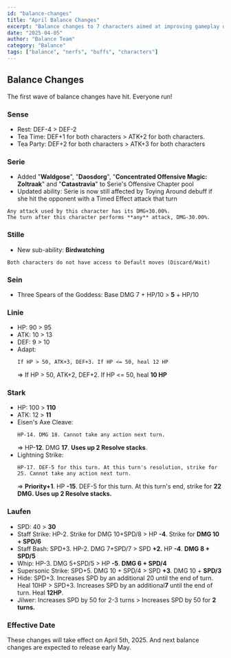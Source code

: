 ```yaml
---
id: "balance-changes"
title: "April Balance Changes"
excerpt: "Balance changes to 7 characters aimed at improving gameplay diversity."
date: "2025-04-05"
author: "Balance Team"
category: "Balance"
tags: ["balance", "nerfs", "buffs", "characters"]
---
```


## Balance Changes

The first wave of balance changes have hit. Everyone run!

### Sense

-   Rest: DEF-4 > DEF-2
-   Tea Time: DEF+1 for both characters > ATK+2 for both characters.
-   Tea Party: DEF+2 for both characters > ATK+3 for both characters

### Serie

-   Added "**Waldgose**", "**Daosdorg**", "**Concentrated Offensive Magic: Zoltraak**" and "**Catastravia**" to Serie's Offensive Chapter pool
-   Updated ability: Serie is now still affected by Toying Around debuff if she hit the opponent with a Timed Effect attack that turn

```
Any attack used by this character has its DMG+30.00%.
The turn after this character performs **any** attack, DMG-30.00%.
```

### Stille

-   New sub-ability: **Birdwatching**

```
Both characters do not have access to Default moves (Discard/Wait)
```

### Sein

-   Three Spears of the Goddess: Base DMG 7 + HP/10 > **5** + HP/10

### Linie

-   HP: 90 > 95
-   ATK: 10 > 13
-   DEF: 9 > 10
-   Adapt:
    ```
    If HP > 50, ATK+3, DEF+3. If HP <= 50, heal 12 HP
    ```
    => If HP > 50, ATK+2, DEF+2. If HP <= 50, heal **10 HP**

### Stark

-   HP: 100 > **110**
-   ATK: 12 > **11**
-   Eisen's Axe Cleave:
    ```
    HP-14. DMG 18. Cannot take any action next turn.
    ```
    => HP-**12**. DMG **17**. **Uses up 2 Resolve stacks**.
-   Lightning Strike:
    ```
    HP-17. DEF-5 for this turn. At this turn's resolution, strike for 25. Cannot take any action next turn.
    ```
    => **Priority+1**. HP **-15**. DEF-5 for this turn. At this turn's end, strike for **22 DMG. Uses up 2 Resolve stacks.**

### Laufen

-   SPD: 40 > **30**
-   Staff Strike:
    HP-2. Strike for DMG 10+SPD/8 > HP **-4**. Strike for **DMG 10 + SPD/6**
-   Staff Bash:
    SPD+3. HP-2. DMG 7+SPD/7 > SPD **+2.** HP **-4**. **DMG 8 + SPD/5**
-   Whip:
    HP-3. DMG 5+SPD/5 > HP **-5**. **DMG 6 + SPD/4**
-   Supersonic Strike:
    SPD+5. DMG 10 + SPD/4 > SPD **+3**. DMG 10 + **SPD/3**
-   Hide:
    SPD+3. Increases SPD by an additional 20 until the end of turn. Heal 10HP > SPD+3. Increases SPD by an additional**7** until the end of turn. Heal **12HP**.
-   Jilwer:
    Increases SPD by 50 for 2-3 turns > Increases SPD by 50 for **2 turns.**

### Effective Date

These changes will take effect on April 5th, 2025. And next balance changes are expected to release early May.
